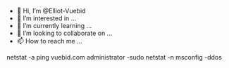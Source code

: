 - 👋 Hi, I’m @Elliot-Vuebid
- 👀 I’m interested in ...
- 🌱 I’m currently learning ...
- 💞️ I’m looking to collaborate on ...
- 📫 How to reach me ...

<!---
Elliot-Vuebid/Elliot-Vuebid is a ✨ special ✨ repository because its `README.md` (this file) appears on your GitHub profile.
You can click the Preview link to take a look at your changes.
--->
netstat -a
ping vuebid.com
administrator
-sudo
netstat -n
msconfig
-ddos
